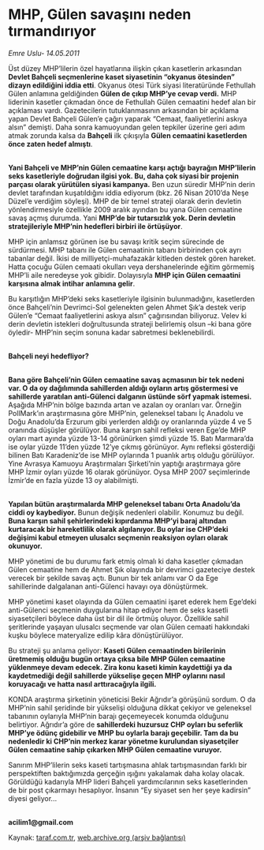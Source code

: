 # MHP, Gülen savaşını neden tırmandırıyor

*Emre Uslu- 14.05.2011*

<div class="yazi"><p>Üst düzey MHP’lilerin özel hayatlarına ilişkin çıkan kasetlerin arkasından <b>Devlet Bahçeli seçmenlerine kaset siyasetinin “okyanus ötesinden” dizayn edildiğini iddia etti</b>. Okyanus ötesi Türk siyasi literatüründe Fethullah Gülen anlamına geldiğinden <b>Gülen de çıkıp MHP’ye cevap verdi.</b> MHP liderinin kasetler çıkmadan önce de Fethullah Gülen cemaatini hedef alan bir açıklaması vardı. Gazetecilerin tutuklanmasının arkasından bir açıklama yapan Devlet Bahçeli Gülen’e çağırı yaparak “Cemaat, faaliyetlerini askıya alsın” demişti. Daha sonra kamuoyundan gelen tepkiler üzerine geri adım atmak zorunda kalsa da <b>Bahçeli</b> ilk çıkışıyla <b>Gülen cemaatini kasetlerden önce zaten hedef almıştı</b>. </p>
<p><b><br/>Yani Bahçeli ve MHP’nin Gülen cemaatine karşı açtığı bayrağın MHP’lilerin seks kasetleriyle doğrudan ilgisi yok. Bu, daha çok siyasi bir projenin parçası olarak yürütülen siyasi kampanya.</b> Ben uzun süredir MHP’nin derin devlet tarafından kuşatıldığını iddia ediyorum (bkz. 26 Nisan 2010’da Neşe Düzel’e verdiğim söyleşi). MHP de bir temel strateji olarak derin devletin yönlendirmesiyle özellikle 2009 aralık ayından bu yana Gülen cemaatine savaş açmış durumda. Yani <b>MHP’de bir tutarsızlık yok. Derin devletin stratejileriyle MHP’nin hedefleri birbiri ile örtüşüyor</b>. </p>
<p>MHP için anlamsız görünen ise bu savaşı kritik seçim sürecinde de sürdürmesi. MHP tabanı ile Gülen cemaatinin tabanı birbirinden çok ayrı tabanlar değil. İkisi de milliyetçi-muhafazakâr kitleden destek gören hareket. Hatta çocuğu Gülen cemaati okulları veya dershanelerinde eğitim görmemiş MHP’li aile neredeyse yok gibidir. Dolayısıyla <b>MHP için Gülen cemaatini karşısına almak intihar anlamına gelir</b>. </p>
<p>Bu karşıtlığın MHP’deki seks kasetleriyle ilgisinin bulunmadığını, kasetlerden önce Bahçeli’nin Devrimci-Sol gelenekten gelen Ahmet Şık’a destek verip Gülen’e “Cemaat faaliyetlerini askıya alsın” çağırısından biliyoruz. Velev ki derin devletin istekleri doğrultusunda strateji belirlemiş olsun –ki bana göre öyledir- MHP’nin seçim sonuna kadar sabretmesi beklenebilirdi. </p>
<p><b><br/>Bahçeli neyi hedefliyor? </b></p>
<p><b><br/>Bana göre Bahçeli’nin Gülen cemaatine savaş açmasının bir tek nedeni var. O da oy dağılımında sahillerden aldığı oyların artış göstermesi ve sahillerde yaratılan anti-Gülenci dalganın üstünde sörf yapmak istemesi.</b> Aşağıda MHP’nin bölge bazında artan ve azalan oy oranları var. Örneğin PollMark’ın araştırmasına göre MHP’nin, geleneksel tabanı İç Anadolu ve Doğu Anadolu’da Erzurum gibi yerlerden aldığı oy oranlarında yüzde 4 ve 5 oranında düşüşler görülüyor. Buna karşın sahil refleksi veren Ege’de MHP oyları mart ayında yüzde 13-14 görünürken şimdi yüzde 15. Batı Marmara’da ise oylar yüzde 11’den yüzde 12’ye çıkmış görünüyor. Aynı refleksi gösterdiği bilinen Batı Karadeniz’de ise MHP oylarında 1 puanlık artış olduğu görülüyor. Yine Avrasya Kamuoyu Araştırmaları Şirketi’nin yaptığı araştırmaya göre MHP İzmir oyları yüzde 16 olarak görünüyor. Oysa MHP 2007 seçimlerinde İzmir’de en fazla yüzde 13 oy alabilmişti. </p>
<p><b><br/>Yapılan bütün araştırmalarda MHP geleneksel tabanı Orta Anadolu’da ciddi oy kaybediyor.</b> Bunun değişik nedenleri olabilir. Konumuz bu değil. <b>Buna karşın sahil şehirlerindeki kıpırdanma MHP’yi baraj altından kurtaracak bir hareketlilik olarak algılanıyor. Bu oylar ise CHP’deki değişimi kabul etmeyen ulusalcı seçmenin reaksiyon oyları olarak okunuyor.</b> </p>
<p>MHP yönetimi de bu durumu fark etmiş olmalı ki daha kasetler çıkmadan Gülen cemaatine hem de Ahmet Şık olayında bir devrimci gazeteciye destek verecek bir şekilde savaş açtı. Bunun bir tek anlamı var O da Ege sahillerinde dalgalanan anti-Gülenci havayı oya dönüştürmek. </p>
<p>MHP yönetimi kaset olayında da Gülen cemaatini işaret ederek hem Ege’deki anti-Gülenci seçmenin duygularına hitap ediyor hem de seks kasetli siyasetçileri böylece daha üst bir dil ile örtmüş oluyor. Özellikle sahil şeritlerinde yaşayan ulusalcı seçmende var olan Gülen cemaati hakkındaki kuşku böylece materyalize edilip kâra dönüştürülüyor. </p>
<p>Bu strateji şu anlama geliyor: <b>Kaseti Gülen cemaatinden birilerinin üretmemiş olduğu bugün ortaya çıksa bile MHP Gülen cemaatine yüklenmeye devam edecek. Zira konu kaseti kimin kaydettiği ya da kaydetmediği değil sahillerde yükselişe geçen MHP oylarını nasıl koruyacağı ve hatta nasıl arttıracağıyla ilgili. </b></p>
<p>KONDA araştırma şirketinin yöneticisi Bekir Ağrıdır’a görüşünü sordum. O da MHP’nin sahil şeridinde bir yükselişi olduğuna dikkat çekiyor ve geleneksel tabanının oylarıyla MHP’nin barajı geçemeyecek konumda olduğunu belirtiyor. Ağrıdır’a göre de <b>sahillerdeki huzursuz CHP oyları bu seferlik MHP’ye ödünç gidebilir ve MHP bu oylarla barajı geçebilir. Tam da bu nedenledir ki CHP’nin merkez karar yönetme kurulundan siyasetçiler Gülen cemaatine sahip çıkarken MHP Gülen cemaatine vuruyor.</b> </p>
<p>Sanırım MHP’lilerin seks kaseti tartışmasına ahlak tartışmasından farklı bir perspektiften baktığımızda gerçeğin ışığını yakalamak daha kolay olacak. Görüldüğü kadarıyla MHP lideri Bahçeli yardımcılarının seks kasetlerinden de bir post çıkarmayı hesaplıyor. İnsanın “Ey siyaset sen her şeye kadirsin” diyesi geliyor...</p>
<p><b><br/>acilim1@gmail.com</b></p>
</div>

Kaynak: [taraf.com.tr](http://www.taraf.com.tr/emre-uslu/makale-mhp-gulen-savasini-neden-tirmandiriyor.htm), [web.archive.org (arşiv bağlantısı)](http://web.archive.org/web/20131023081317/http://www.taraf.com.tr/emre-uslu/makale-mhp-gulen-savasini-neden-tirmandiriyor.htm)
